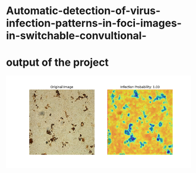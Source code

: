 # Automatic-detection-of-virus-infection-patterns-in-foci-images-in-switchable-convultional-
# output of the project 
<img src="output_plot_with_cam.png">


